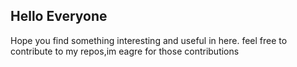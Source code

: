 ## Hello Everyone ##
Hope you find something interesting and useful in here.
feel free to contribute to my repos,im eagre for those contributions

<!---
Jpisnice/Jpisnice is a ✨ special ✨ repository because its `README.md` (this file) appears on your GitHub profile.
You can click the Preview link to take a look at your changes.
--->
